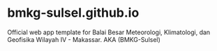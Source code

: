 # bmkg-sulsel.github.io
Official web app template for Balai Besar Meteorologi, Klimatologi, dan Geofisika Wilayah IV  - Makassar. AKA (BMKG-Sulsel)
